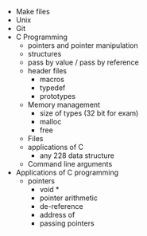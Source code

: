 - Make files
- Unix
- Git
- C Programming
	- pointers and pointer manipulation
	- structures
	- pass by value / pass by reference
	- header files
		- macros
		- typedef
		- prototypes
	- Memory management
		- size of types (32 bit for exam)
		- malloc
		- free
	- Files
	- applications of C
		- any 228 data structure
	- Command line arguments
- Applications of C programming
	- pointers
		- void *
		- pointer arithmetic
		- de-reference
		- address of
		- passing pointers